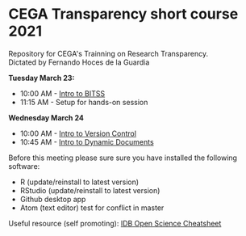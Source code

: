 # CEGA Transparency short course 2021
Repository for CEGA's Trainning on Research Transparency.   
Dictated by Fernando Hoces de la Guardia


**Tuesday March 23:**  
- 10:00 AM	- [Intro to BITSS](https://bitss.github.io/CEGA2021/)
- 11:15 AM - Setup for hands-on session

**Wednesday March 24**
- 10:00 AM	- [Intro to Version Control](https://github.com/BITSS/CEGA2021/tree/master/01a-Git-GUI)
- 10:45 AM	- [Intro to Dynamic Documents](https://github.com/BITSS/CEGA2021/tree/master/02-dynamicdocs)



Before this meeting please sure sure you have installed the following software:
 -  R (update/reinstall to latest version)
 -  RStudio  (update/reinstall to latest version)
 -  Github desktop app
 -  Atom (text editor) test for conflict in master


Useful resource (self promoting): [IDB Open Science Cheatsheet](http://idbdocs.iadb.org/wsdocs/getdocument.aspx?docnum=EZSHARE-1350314980-383)
